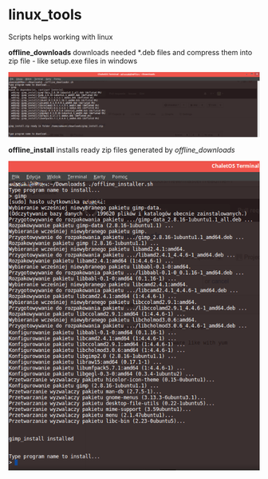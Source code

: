 # linux_tools
Scripts helps working with linux

**offline_downloads** downloads needed *.deb files and compress them into zip file - like setup.exe files in windows

![alt tag](https://github.com/warpgt/linux_tools/blob/master/download.png)

**offline_install** installs ready zip files generated by *offline_downloads*

![alt tag](https://github.com/warpgt/linux_tools/blob/master/install.png)
